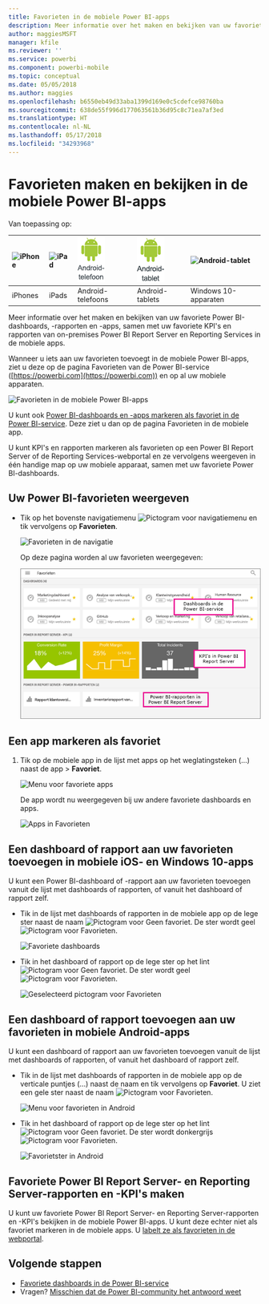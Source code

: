 ```yaml
---
title: Favorieten in de mobiele Power BI-apps
description: Meer informatie over het maken en bekijken van uw favoriete Power BI-dashboards, -rapporten en -apps, plus rapporten en KPI's van Power BI Report Server en Reporting Services in de mobiele apps.
author: maggiesMSFT
manager: kfile
ms.reviewer: ''
ms.service: powerbi
ms.component: powerbi-mobile
ms.topic: conceptual
ms.date: 05/05/2018
ms.author: maggies
ms.openlocfilehash: b6550eb49d33aba1399d169e0c5cdefce98760ba
ms.sourcegitcommit: 638de55f996d177063561b36d95c8c71ea7af3ed
ms.translationtype: HT
ms.contentlocale: nl-NL
ms.lasthandoff: 05/17/2018
ms.locfileid: "34293968"
---
```

# <a name="make-and-view-favorites-in-the-power-bi-mobile-apps"></a>Favorieten maken en bekijken in de mobiele Power BI-apps
Van toepassing op:

| ![iPhone](media/mobile-apps-favorites/iphone-logo-50-px.png) | ![iPad](media/mobile-apps-favorites/ipad-logo-50-px.png) | ![Android-telefoon](media/mobile-apps-favorites/android-phone-logo-50-px.png) | ![Android-tablet](media/mobile-apps-favorites/android-tablet-logo-50-px.png) | ![Android-tablet](media/mobile-apps-favorites/win-10-logo-50-px.png) |
|:--- |:--- |:--- |:--- |:--- |
| iPhones |iPads |Android-telefoons |Android-tablets |Windows 10-apparaten |

Meer informatie over het maken en bekijken van uw favoriete Power BI-dashboards, -rapporten en -apps, samen met uw favoriete KPI's en rapporten van on-premises Power BI Report Server en Reporting Services in de mobiele apps.

Wanneer u iets aan uw favorieten toevoegt in de mobiele Power BI-apps, ziet u deze op de pagina Favorieten van de Power BI-service ([https://powerbi.com](https://powerbi.com)) en op al uw mobiele apparaten. 

![Favorieten in de mobiele Power BI-apps](media/mobile-apps-find-content-mobile-devices/power-bi-android-favorites-reports.png)


U kunt ook [Power BI-dashboards en -apps markeren als favoriet in de Power BI-service](service-dashboard-favorite.md). Deze ziet u dan op de pagina Favorieten in de mobiele app.

U kunt KPI's en rapporten markeren als favorieten op een Power BI Report Server of de Reporting Services-webportal en ze vervolgens weergeven in één handige map op uw mobiele apparaat, samen met uw favoriete Power BI-dashboards.

## <a name="view-your-power-bi-favorites"></a>Uw Power BI-favorieten weergeven
* Tik op het bovenste navigatiemenu ![Pictogram voor navigatiemenu](media/mobile-apps-favorites/power-bi-iphone-global-nav-button.png) en tik vervolgens op **Favorieten**.
  
  ![Favorieten in de navigatie](media/mobile-apps-favorites/power-bi-ipad-faves-pbi-report-server.png)
  
  Op deze pagina worden al uw favorieten weergegeven:
  
  ![Pagina Favorieten](media/mobile-apps-favorites/power-bi-ipad-favorites.png)

## <a name="make-an-app-a-favorite"></a>Een app markeren als favoriet
1. Tik op de mobiele app in de lijst met apps op het weglatingsteken (...) naast de app > **Favoriet**.
   
    ![Menu voor favoriete apps](media/mobile-apps-favorites/power-bi-android-favorite-app-ellipsis.png)
   
    De app wordt nu weergegeven bij uw andere favoriete dashboards en apps.
   
    ![Apps in Favorieten](media/mobile-apps-favorites/power-bi-android-favorite-apps.png)

## <a name="make-a-dashboard-or-report-a-favorite-in-the-ios-and-windows-10-mobile-apps"></a>Een dashboard of rapport aan uw favorieten toevoegen in mobiele iOS- en Windows 10-apps
U kunt een Power BI-dashboard of -rapport aan uw favorieten toevoegen vanuit de lijst met dashboards of rapporten, of vanuit het dashboard of rapport zelf.

* Tik in de lijst met dashboards of rapporten in de mobiele app op de lege ster naast de naam ![Pictogram voor Geen favoriet](media/mobile-apps-favorites/power-bi-mobile-not-favorite-icon.png). De ster wordt geel ![Pictogram voor Favorieten](media/mobile-apps-favorites/power-bi-mobile-yes-favorite-icon.png).
  
    ![Favoriete dashboards](media/mobile-apps-favorites/power-bi-mobile-make-dashboard-favorite.png)
* Tik in het dashboard of rapport op de lege ster op het lint ![Pictogram voor Geen favoriet](media/mobile-apps-favorites/power-bi-mobile-not-favorite-icon.png). De ster wordt geel ![Pictogram voor Favorieten](media/mobile-apps-favorites/power-bi-mobile-yes-favorite-icon.png).
  
    ![Geselecteerd pictogram voor Favorieten](media/mobile-apps-favorites/power-bi-mobile-favorite-selected.png)

## <a name="make-a-dashboard-or-report-a-favorite-in-the-android-mobile-apps"></a>Een dashboard of rapport toevoegen aan uw favorieten in mobiele Android-apps
U kunt een dashboard of rapport aan uw favorieten toevoegen vanuit de lijst met dashboards of rapporten, of vanuit het dashboard of rapport zelf.

* Tik in de lijst met dashboards of rapporten in de mobiele app op de verticale puntjes (...) naast de naam en tik vervolgens op **Favoriet**. U ziet een gele ster naast de naam ![Pictogram voor Favorieten](media/mobile-apps-favorites/power-bi-mobile-yes-favorite-icon.png).
  
    ![Menu voor favorieten in Android](media/mobile-apps-favorites/power-bi-android-make-favorite.png)
* Tik in het dashboard of rapport op de lege ster op het lint ![Pictogram voor Geen favoriet](media/mobile-apps-favorites/power-bi-mobile-not-favorite-icon.png). De ster wordt donkergrijs ![Pictogram voor Favorieten](media/mobile-apps-favorites/power-bi-android-favorite-icon.png).
  
    ![Favorietster in Android](media/mobile-apps-favorites/power-bi-android-favorite-in-dashboard.png)

## <a name="make-favorite-power-bi-report-server-and-reporting-services-reports-and-kpis"></a>Favoriete Power BI Report Server- en Reporting Server-rapporten en -KPI's maken
U kunt uw favoriete Power BI Report Server- en Reporting Server-rapporten en -KPI's bekijken in de mobiele Power BI-apps. U kunt deze echter niet als favoriet markeren in de mobiele apps. U [labelt ze als favorieten in de webportal](report-server/tutorial-explore-report-server-web-portal.md#tag-your-favorites). 

## <a name="next-steps"></a>Volgende stappen
* [Favoriete dashboards in de Power BI-service](service-dashboard-favorite.md) 
* Vragen? [Misschien dat de Power BI-community het antwoord weet](http://community.powerbi.com/)

